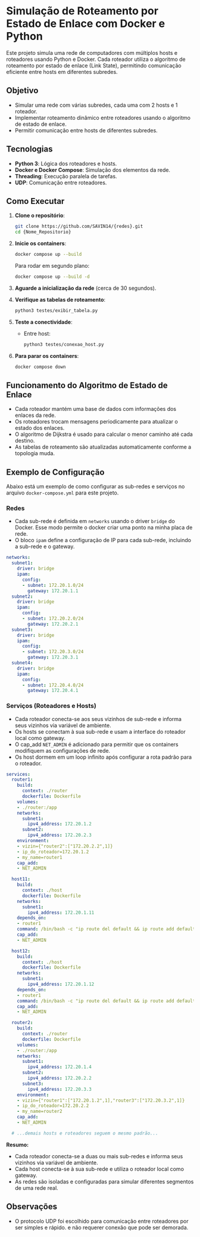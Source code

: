 # Simulação de Roteamento por Estado de Enlace com Docker e Python

Este projeto simula uma rede de computadores com múltiplos hosts e roteadores usando Python e Docker. Cada roteador utiliza o algoritmo de roteamento por estado de enlace (Link State), permitindo comunicação eficiente entre hosts em diferentes subredes.

## Objetivo

- Simular uma rede com várias subredes, cada uma com 2 hosts e 1 roteador.
- Implementar roteamento dinâmico entre roteadores usando o algoritmo de estado de enlace.
- Permitir comunicação entre hosts de diferentes subredes.

## Tecnologias

- **Python 3**: Lógica dos roteadores e hosts.
- **Docker e Docker Compose**: Simulação dos elementos da rede.
- **Threading**: Execução paralela de tarefas.
- **UDP**: Comunicação entre roteadores.


## Como Executar

1. **Clone o repositório**:
   ```bash
   git clone https://github.com/SAVIN14/{redes}.git
   cd {Nome_Repositorio}
   ```

2. **Inicie os containers**:
   ```bash
   docker compose up --build
   ```
   Para rodar em segundo plano:
   ```bash
   docker compose up --build -d
   ```

3. **Aguarde a inicialização da rede** (cerca de 30 segundos).

4. **Verifique as tabelas de roteamento**:
   ```bash
   python3 testes/exibir_tabela.py
   ```

5. **Teste a conectividade**:
   - Entre host:
     ```bash
     python3 testes/conexao_host.py
     ```
6. **Para parar os containers**:
   ```bash
   docker compose down
   ```

## Funcionamento do Algoritmo de Estado de Enlace

- Cada roteador mantém uma base de dados com informações dos enlaces da rede.
- Os roteadores trocam mensagens periodicamente para atualizar o estado dos enlaces.
- O algoritmo de Dijkstra é usado para calcular o menor caminho até cada destino.
- As tabelas de roteamento são atualizadas automaticamente conforme a topologia muda.

## Exemplo de Configuração

Abaixo está um exemplo de como configurar as sub-redes e serviços no arquivo `docker-compose.yml` para este projeto.

### Redes

- Cada sub-rede é definida em `networks` usando o driver `bridge` do Docker. Esse modo permite o docker criar uma ponto na minha placa de rede.
- O bloco `ipam` define a configuração de IP para cada sub-rede, incluindo a sub-rede e o gateway.

```yaml
networks:
  subnet1:
    driver: bridge
    ipam:
      config:
      - subnet: 172.20.1.0/24
        gateway: 172.20.1.1
  subnet2:
    driver: bridge
    ipam:
      config:
      - subnet: 172.20.2.0/24
        gateway: 172.20.2.1
  subnet3:
    driver: bridge
    ipam:
      config:
      - subnet: 172.20.3.0/24
        gateway: 172.20.3.1
  subnet4:
    driver: bridge
    ipam:
      config:
      - subnet: 172.20.4.0/24
        gateway: 172.20.4.1
```

### Serviços (Roteadores e Hosts)

- Cada roteador conecta-se aos seus vizinhos de sub-rede e informa seus vizinhos via variável de ambiente.
- Os hosts se conectam à sua sub-rede e usam a interface do roteador local como gateway.
- O cap_add `NET_ADMIN` é adicionado para permitir que os containers modifiquem as configurações de rede.
- Os host dormem em um loop infinito após configurar a rota padrão para o roteador.

```yaml
services:
  router1:
    build:
      context: ./router
      dockerfile: Dockerfile
    volumes:
    - ./router:/app
    networks:
      subnet1:
        ipv4_address: 172.20.1.2
      subnet2:
        ipv4_address: 172.20.2.3
    environment:
    - vizin={"router2":["172.20.2.2",1]}
    - ip_do_roteador=172.20.1.2
    - my_name=router1
    cap_add:
    - NET_ADMIN

  host11:
    build:
      context: ./host
      dockerfile: Dockerfile
    networks:
      subnet1:
        ipv4_address: 172.20.1.11
    depends_on:
    - router1
    command: /bin/bash -c "ip route del default && ip route add default via 172.20.1.2 dev eth0 && sleep infinity"
    cap_add:
    - NET_ADMIN

  host12:
    build:
      context: ./host
      dockerfile: Dockerfile
    networks:
      subnet1:
        ipv4_address: 172.20.1.12
    depends_on:
    - router1
    command: /bin/bash -c "ip route del default && ip route add default via 172.20.1.2 dev eth0 && sleep infinity"
    cap_add:
    - NET_ADMIN

  router2:
    build:
      context: ./router
      dockerfile: Dockerfile
    volumes:
    - ./router:/app
    networks:
      subnet1:
        ipv4_address: 172.20.1.4
      subnet2:
        ipv4_address: 172.20.2.2
      subnet3:
        ipv4_address: 172.20.3.3
    environment:
    - vizin={"router1":["172.20.1.2",1],"router3":["172.20.3.2",1]}
    - ip_do_roteador=172.20.2.2
    - my_name=router2
    cap_add:
    - NET_ADMIN

  # ...demais hosts e roteadores seguem o mesmo padrão...
```

**Resumo:**  
- Cada roteador conecta-se a duas ou mais sub-redes e informa seus vizinhos via variável de ambiente.
- Cada host conecta-se à sua sub-rede e utiliza o roteador local como gateway.
- As redes são isoladas e configuradas para simular diferentes segmentos de uma rede real.

## Observações

- O protocolo UDP foi escolhido para comunicação entre roteadores por ser simples e rápido. e não requerer conexão que pode ser demorada.



